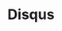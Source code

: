 ---
blog: https://blog.disqus.com/
colors:
- '#2E9FFF'
facebook: https://www.facebook.com/disqus/
font:
  myfonts: https://www.myfonts.com/fonts/exljbris/museo-sans-cyrillic/900/
  name: Museo Sans Cyrl-900
git: https://github.com/disqus
guide: https://disqus.com/brand/
images:
- disqus-ar21.svg
- disqus-tile.svg
- disqus-icon.svg
- disqus-official.svg
logohandle: disqus
sort: disqus
title: Disqus
twitter: https://x.com/disqus
website: https://disqus.com/
wikipedia: https://en.wikipedia.org/wiki/Disqus
---